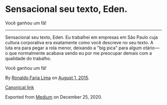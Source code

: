 Sensacional seu texto, Eden.
============================

Você ganhou um fã!

------------------------------------------------------------------------

Sensacional seu texto, Eden. Eu trabalhei em empresas em São Paulo cuja
cultura corporativa era exatamente como você descreve no seu texto. A
luta era para pegar a rola menor, deixando a "big pica" para algum
otário — o que normalmente acabava sendo eu por me preocupar demais com
a qualidade do trabalho.

Você ganhou um fã!

By
<a href="https://medium.com/@ronaldolima" class="p-author h-card">Ronaldo Faria Lima</a>
on [August 1, 2015](https://medium.com/p/391446b3b89).

<a href="https://medium.com/@ronaldolima/sensacional-seu-texto-eden-391446b3b89" class="p-canonical">Canonical link</a>

Exported from [Medium](https://medium.com) on December 25, 2020.
